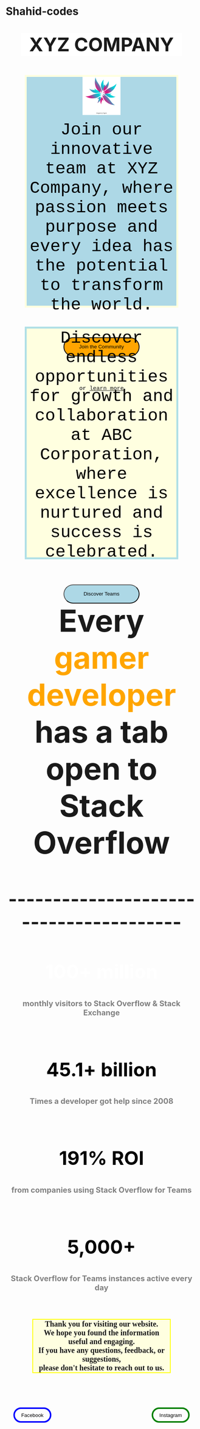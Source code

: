 # Shahid-codes
<!doctype html>
<html> 
 <head> 
  <style type="text/css">
     body{
       background-image:url("Logo1.jpg");
        margin:50px;
    }
    .style{
      border:5px solid lightyellow;
       background-color:lightblue;
       height:600px;
       text-align:center;
       color:black;
       font-size:45px;
       margin:50px;
       font-family:courier;
    }
     .style1{
      border:5px solid powderblue;
       background-color:lightyellow;
       height:600px;
       text-align:center;
       color:black;
       font-size:45px;
       margin:50px;
       font-family:courier;
     }
     .body1{style=background-image:url('Yellow.jpg')>
     }
   

  </style> 
 </head> 
 <body>
   <h1 style="text-align:center; background-color:white;margin:40px;align:center;font-size:50px"><b>XYZ COMPANY</b></h1> 
   <p class="style"><img src="Logo.png" style="width:100px;height:100px; align:center"></img><br>Join our innovative team at XYZ Company, where passion meets purpose and every idea has the potential to transform the world.<br><br><input type="button" value="Join the Community" style="width:200px;height:50px;
   border-radius:25px;align:center; background-color:orange; border:2px solid black"  onclick="window.location.href='https://www.w3schools.com/html/tryit.asp?filename=tryhtml_links_button_element';"><br><br>
   <p1 style="font-size:15px;color:black">or 
   <a href="https://www.feepayr.com/">learn more
   </a></p1></p>
   <p class="style1">Discover endless opportunities for growth and collaboration at ABC Corporation, where excellence is nurtured and success is celebrated.<br><br><input type="button" value="Discover Teams" style="background-color:lightblue;color:black;height:50px;width:200px;border-radius:25px" onclick="window.location.href='https://www.accuweather.com/en/in/mumbai/204842/weather-forecast/204842';"></p> 
   <h1 style="text-align:center;font-weight:bold;font-size:80px;">Every<br><span style="color:orange;">gamer developer </span><br>has a tab open to<br>Stack Overflow </h1>
  <h2 style="text-align:center;font-size:50px">---------------------------------------</h2>
 <body class="body1">
  <h2 style="text-align:center;font-size:50px;color:white">100+ million</h2>
  <h3 style="text-align:center;font-size:20px;color:grey">monthly visitors to Stack Overflow & Stack Exchange</h3>
 <br> <h2 style="text-align:center;font-size:50px;color:black">45.1+ billion</h2>
  <h3 style="text-align:center;font-size:20px;color:grey">
Times a developer got help since 2008</h3><br>
<h2 style="text-align:center;font-size:50px; color:black">191% ROI</h2>
  <h3 style="text-align:center;font-size:20px;color:grey">
from companies using Stack Overflow for Teams</h3>
<br>  <h2 style="text-align:center;font-size:50px;color:black">5,000+</h2>
  <h3 style="text-align:center;font-size:20px;color:grey">
Stack Overflow for Teams instances active every day</h3></p>
 </body>
 <p style= "color:lightpurple;background-color:lightyellow; margin:70px;font-size:20px;border:2px solid yellow; text-align:center;font-family: cursive;"><b>Thank you for visiting our website.<br>We hope you found the information useful and engaging.<br>If you have any questions, feedback, or suggestions,<br> please don't hesitate to reach out to us.</b>
 </p>
 <button type="button" value="button" ; onclick="window.location.href='https://m.facebook.com/'"; style= "background: transparent;width:100px;float:left;border-radius:25px;margin:20px;height:40px; border:4px solid blue";">Facebook</button>
  <button type="button" value="button" ; onclick="window.location.href='https://www.instagram.com'"; style="background:transparent;width:100px;border:4px solid green;float:right;border-radius:25px;margin:20px;height:40px";>Instagram</button><br><br>
     </body>
</html>

